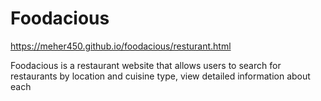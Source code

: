 # Foodacious

https://meher450.github.io/foodacious/resturant.html

Foodacious is a restaurant website that allows users to search for restaurants by location and cuisine type, view detailed information about each